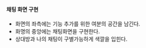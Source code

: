 #### 채팅 화면 구현
- 화면의 좌측에는 기능 추가를 위한 여분의 공간을 남긴다.
- 화명의 중앙에는 채팅화면을 구현한다.
 - 상대방과 나의 채팅이 구별가능하게 색깔을 입힌다.

